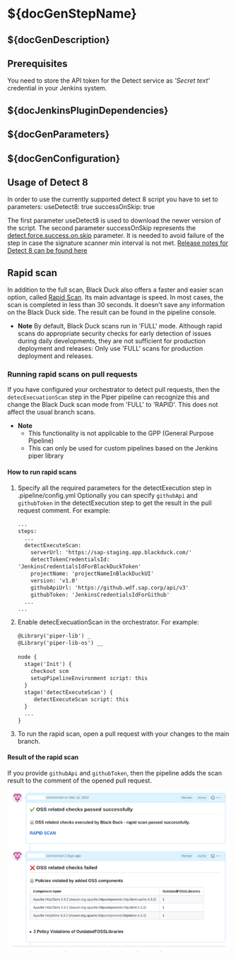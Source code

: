 # ${docGenStepName}

## ${docGenDescription}

## Prerequisites

You need to store the API token for the Detect service as _'Secret text'_ credential in your Jenkins system.

## ${docJenkinsPluginDependencies}

## ${docGenParameters}

## ${docGenConfiguration}

## Usage of Detect 8

In order to use the currently supported detect 8 script you have to set to parameters:
useDetect8: true
successOnSkip: true

The first parameter useDetect8 is used to download the newer version of the script. 
The second parameter successOnSkip represents the [detect.force.success.on.skip](https://sig-product-docs.synopsys.com/bundle/integrations-detect/page/properties/configuration/general.html#force-success-on-skip-advanced) parameter. It is needed to avoid failure of the step in case the signature scanner min interval is not met. [Release notes for Detect 8 can be found here](https://sig-product-docs.synopsys.com/bundle/integrations-detect/page/currentreleasenotes.html) 

## Rapid scan

In addition to the full scan, Black Duck also offers a faster and easier scan option, called <a href="https://community.synopsys.com/s/document-item?bundleId=integrations-detect&topicId=downloadingandrunning%2Frapidscan.html&_LANG=enus" target="_blank">Rapid Scan</a>.
Its main advantage is speed. In most cases, the scan is completed in less than 30 seconds. It doesn't save any information on the Black Duck side.
The result can be found in the pipeline console.

- **Note**
  By default, Black Duck scans run in 'FULL' mode. Although rapid scans do appropriate security checks for early detection of issues during daily developments, they are not sufficient for production deployment and releases: Only use 'FULL' scans for production deployment and releases.

### Running rapid scans on pull requests

If you have configured your orchestrator to detect pull requests, then the `detecExecuationScan` step in the Piper pipeline can recognize this and change the Black Duck scan mode from 'FULL' to 'RAPID'. This does not affect the usual branch scans.

- **Note**
  * This functionality is not applicable to the GPP (General Purpose Pipeline)
  * This can only be used for custom pipelines based on the Jenkins piper library

#### How to run rapid scans

1. Specify all the required parameters for the detectExecution step in .pipeline/config.yml
   Optionally you can specify `githubApi` and `githubToken` in the detectExecution step to get the result in the pull request comment.
   For example:

    ```
    ...
    steps:
      ...
      detectExecuteScan:
        serverUrl: 'https://sap-staging.app.blackduck.com/'
        detectTokenCredentialsId: 'JenkinsCredentialsIdForBlackDuckToken'
        projectName: 'projectNameInBlackDuckUI'
        version: 'v1.0'
        githubApiUrl: 'https://github.wdf.sap.corp/api/v3'
        githubToken: 'JenkinsCredentialsIdForGithub'
      ...
    ...
    ```

2. Enable detecExecuationScan in the orchestrator.
  For example:

    ```
    @Library('piper-lib') _
    @Library('piper-lib-os') __

    node {
      stage('Init') {
        checkout scm
        setupPipelineEnvironment script: this
      }
      stage('detectExecuteScan') {
         detectExecuteScan script: this
      }
      ...
    }
    ```

3. To run the rapid scan, open a pull request with your changes to the main branch.

#### Result of the rapid scan

If you provide `githubApi` and `githubToken`, then the pipeline adds the scan result to the comment of the opened pull request.

![blackDuckPullRequestComment](../images/BDRapidScanPrs.png)
